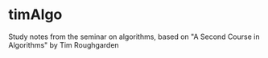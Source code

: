 # timAlgo
Study notes from the seminar on algorithms, based on "A Second Course in Algorithms" by Tim Roughgarden
